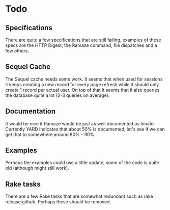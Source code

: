 # Todo

## Specifications

There are quite a few specifications that are still failing, examples of these
specs are the HTTP Digest, the Ramaze command, file dispatches and a few others.

## Sequel Cache

The Sequel cache needs some work. It seems that when used for sessions it keeps creating a new record for every page refresh while it should only create 1 record per actual user. On top of that it seems that it also queries the database quite a lot (2-3 queries on average).

## Documentation

It would be nice if Ramaze would be just as well documented as Innate.
Currently YARD indicates that about 50% is documented, let's see if we can get that to somewhere around 80% - 90%.

## Examples

Perhaps the examples could use a little update, some of the code is quite old (although might still work).

## Rake tasks

There are a few Rake tasks that are somewhat redundant such as rake release:github. Perhaps these should be removed.